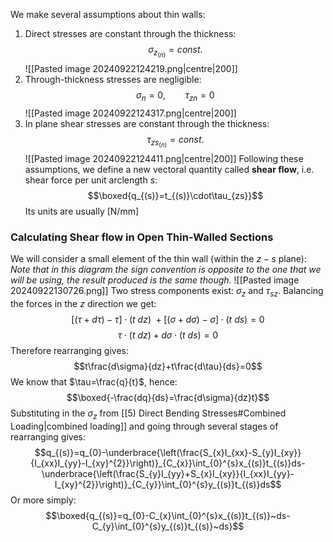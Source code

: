 We make several assumptions about thin walls:
1) Direct stresses are constant through the thickness:
$$\sigma_{z_{(n)}}=const.$$
![[Pasted image 20240922124219.png|centre|200]]
2) Through-thickness stresses are negligible:
$$\sigma_{n}=0,~~~~~~~~\tau_{zn}=0$$
![[Pasted image 20240922124317.png|centre|200]]
3) In plane shear stresses are constant through the thickness:
$$\tau_{zs_{(n)}}=const.$$
![[Pasted image 20240922124411.png|centre|200]]
Following these assumptions, we define a new vectoral quantity called **shear flow**, i.e. shear force per unit arclength $s$:
$$\boxed{q_{(s)}=t_{(s)}\cdot\tau_{zs}}$$
Its units are usually $\text{[N/mm]}$

### Calculating Shear flow in Open Thin-Walled Sections
We will consider a small element of the thin wall (within the $z - s$ plane):
*Note that in this diagram the sign convention is opposite to the one that we will be using, the result produced is the same though.*
![[Pasted image 20240922130726.png]]
Two stress components exist: $\sigma_{z}$ and $\tau_{sz}$.
Balancing the forces in the $z$ direction we get:
$$[(\tau+d\tau)-\tau]\cdot (t~dz)~+[(\sigma+d\sigma)-\sigma]\cdot(t~ds)=0$$
$$\tau\cdot(t~dz)+d\sigma\cdot(t~ds)=0$$
Therefore rearranging gives:
$$t\frac{d\sigma}{dz}+t\frac{d\tau}{ds}=0$$
We know that $\tau=\frac{q}{t}$, hence:
$$\boxed{-\frac{dq}{ds}=\frac{d\sigma}{dz}t}$$
Substituting in the $\sigma_{z}$ from [[5) Direct Bending Stresses#Combined Loading|combined loading]] and going through several stages of rearranging gives:
$$q_{(s)}=q_{0}-\underbrace{\left(\frac{S_{x}I_{xx}-S_{y}I_{xy}}{I_{xx}I_{yy}-I_{xy}^{2}}\right)}_{C_{x}}\int_{0}^{s}x_{(s)}t_{(s)}ds-\underbrace{\left(\frac{S_{y}I_{yy}+S_{x}I_{xy}}{I_{xx}I_{yy}-I_{xy}^{2}}\right)}_{C_{y}}\int_{0}^{s}y_{(s)}t_{(s)}ds$$Or more simply:
$$\boxed{q_{(s)}=q_{0}-C_{x}\int_{0}^{s}x_{(s)}t_{(s)}~ds-C_{y}\int_{0}^{s}y_{(s)}t_{(s)}~ds}$$
